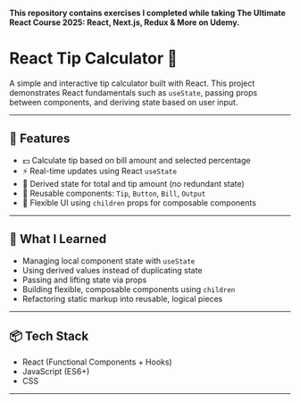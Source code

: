 **This repository contains exercises I completed while taking The Ultimate React Course 2025: React, Next.js, Redux & More on Udemy.**

# React Tip Calculator 💸

A simple and interactive tip calculator built with React. This project demonstrates React fundamentals such as `useState`, passing props between components, and deriving state based on user input.

---

## 🚀 Features

- 💵 Calculate tip based on bill amount and selected percentage
- ⚡ Real-time updates using React `useState`
- 🧠 Derived state for total and tip amount (no redundant state)
- 🔁 Reusable components: `Tip`, `Button`, `Bill`, `Output`
- 🔣 Flexible UI using `children` props for composable components

---

## 🧠 What I Learned

- Managing local component state with `useState`
- Using derived values instead of duplicating state
- Passing and lifting state via props
- Building flexible, composable components using `children`
- Refactoring static markup into reusable, logical pieces

---

## 📦 Tech Stack

- React (Functional Components + Hooks)
- JavaScript (ES6+)
- CSS 
---
